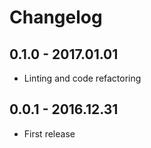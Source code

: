 # Changelog

## 0.1.0 - 2017.01.01

*   Linting and code refactoring

## 0.0.1 - 2016.12.31

*   First release
